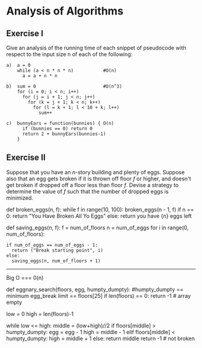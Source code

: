 # Analysis of Algorithms

## Exercise I

Give an analysis of the running time of each snippet of
pseudocode with respect to the input size n of each of the following:

```
a)  a = 0
    while (a < n * n * n)           #O(n)
      a = a + n * n
```

```
b)  sum = 0                         #O(n^3)
    for (i = 0; i < n; i++)
      for (j = i + 1; j < n; j++)
        for (k = j + 1; k < n; k++)
          for (l = k + 1; l < 10 + k; l++)
            sum++
```

```
c)  bunnyEars = function(bunnies) { O(n)
      if (bunnies == 0) return 0
      return 2 + bunnyEars(bunnies-1)
    }
```

## Exercise II

Suppose that you have an _n_-story building and plenty of eggs. Suppose also
that an egg gets broken if it is thrown off floor _f_ or higher, and doesn't get
broken if dropped off a floor less than floor _f_. Devise a strategy to
determine the value of _f_ such that the number of dropped eggs is minimized.

def broken_eggs(n, f):
  while f in range(10, 100):
    broken_eggs(n - 1, f)
    if n == 0:
    return "You Have Broken All Yo Eggs"
  else:
      return you have {n} eggs left

def saving_eggs(n, f):
  f = num_of_floors
  n = num_of_eggs
  for i in range(0, num_of_floors):
  
    if num_of_eggs == num_of_eggs - 1:
      return ("Break starting point", i)
    else:
      saving_eggs(n, num_of_floors + 1)

----------------------------------------------------------

Big O === 0(n)

def eggnary_search(floors, egg, humpty_dumpty):
  #humpty_dumpty == minimum egg_break limit == floors[25]
  if len(floors) == 0:
    return -1 # array empty
  

  low = 0
  high = len(floors)-1
  

  while low <= high:
    middle = (low+high)//2
    if floors[middle] > humpty_dumpty:
      egg = egg - 1
      high = middle - 1
    elif floors[middle] < humpty_dumpty:
      high = middle + 1
    else:
      return middle
  return -1 # not broken
